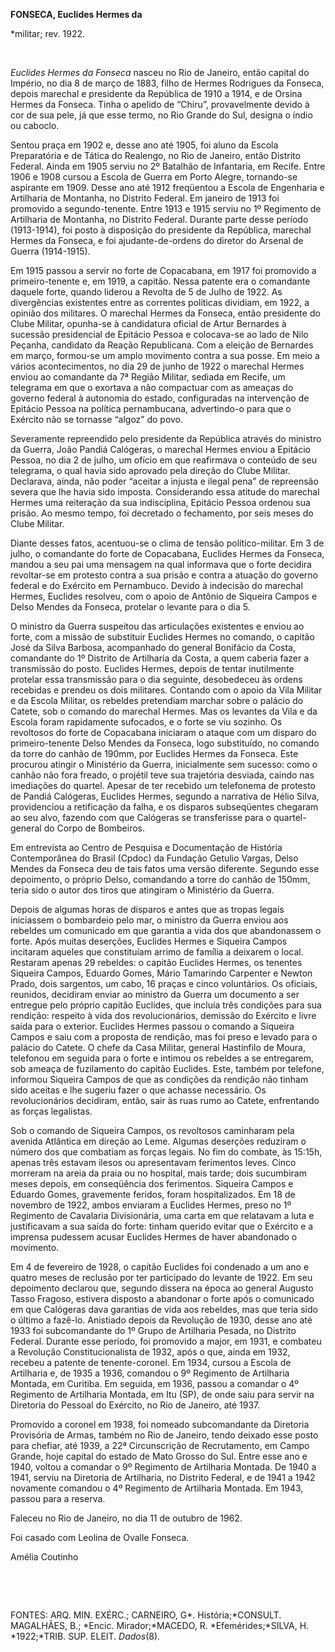 **FONSECA, Euclides Hermes da**

\*militar; rev. 1922.

 

*Euclides Hermes da Fonseca* nasceu no Rio de Janeiro, então capital do
Império, no dia 8 de março de 1883, filho de Hermes Rodrigues da
Fonseca, depois marechal e presidente da República de 1910 a 1914, e de
Orsina Hermes da Fonseca. Tinha o apelido de “Chiru”, provavelmente
devido à cor de sua pele, já que esse termo, no Rio Grande do Sul,
designa o índio ou caboclo.

Sentou praça em 1902 e, desse ano até 1905, foi aluno da Escola
Preparatória e de Tática do Realengo, no Rio de Janeiro, então Distrito
Federal. Ainda em 1905 serviu no 2º Batalhão de Infantaria, em Recife.
Entre 1906 e 1908 cursou a Escola de Guerra em Porto Alegre, tornando-se
aspirante em 1909. Desse ano até 1912 freqüentou a Escola de Engenharia
e Artilharia de Montanha, no Distrito Federal. Em janeiro de 1913 foi
promovido a segundo-tenente. Entre 1913 e 1915 serviu no 1º Regimento de
Artilharia de Montanha, no Distrito Federal. Durante parte desse período
(1913-1914), foi posto à disposição do presidente da República, marechal
Hermes da Fonseca, e foi ajudante-de-ordens do diretor do Arsenal de
Guerra (1914-1915).

Em 1915 passou a servir no forte de Copacabana, em 1917 foi promovido a
primeiro-tenente e, em 1919, a capitão. Nessa patente era o comandante
daquele forte, quando liderou a Revolta de 5 de Julho de 1922. As
divergências existentes entre as correntes políticas dividiam, em 1922,
a opinião dos militares. O marechal Hermes da Fonseca, então presidente
do Clube Militar, opunha-se à candidatura oficial de Artur Bernardes à
sucessão presidencial de Epitácio Pessoa e colocava-se ao lado de Nilo
Peçanha, candidato da Reação Republicana. Com a eleição de Bernardes em
março, formou-se um amplo movimento contra a sua posse. Em meio a vários
acontecimentos, no dia 29 de junho de 1922 o marechal Hermes enviou ao
comandante da 7ª Região Militar, sediada em Recife, um telegrama em que
o exortava a não compactuar com as ameaças do governo federal à
autonomia do estado, configuradas na intervenção de Epitácio Pessoa na
política pernambucana, advertindo-o para que o Exército não se tornasse
“algoz” do povo.

Severamente repreendido pelo presidente da República através do ministro
da Guerra, João Pandiá Calógeras, o marechal Hermes enviou a Epitácio
Pessoa, no dia 2 de julho, um ofício em que reafirmava o conteúdo de seu
telegrama, o qual havia sido aprovado pela direção do Clube Militar.
Declarava, ainda, não poder “aceitar a injusta e ilegal pena” de
repreensão severa que lhe havia sido imposta. Considerando essa atitude
do marechal Hermes uma reiteração da sua indisciplina, Epitácio Pessoa
ordenou sua prisão. Ao mesmo tempo, foi decretado o fechamento, por seis
meses do Clube Militar.

Diante desses fatos, acentuou-se o clima de tensão político-militar. Em
3 de julho, o comandante do forte de Copacabana, Euclides Hermes da
Fonseca, mandou a seu pai uma mensagem na qual informava que o forte
decidira revoltar-se em protesto contra a sua prisão e contra a atuação
do governo federal e do Exército em Pernambuco. Devido à indecisão do
marechal Hermes, Euclides resolveu, com o apoio de Antônio de Siqueira
Campos e Delso Mendes da Fonseca, protelar o levante para o dia 5.

O ministro da Guerra suspeitou das articulações existentes e enviou ao
forte, com a missão de substituir Euclides Hermes no comando, o capitão
José da Silva Barbosa, acompanhado do general Bonifácio da Costa,
comandante do 1º Distrito de Artilharia da Costa, a quem caberia fazer a
transmissão do posto. Euclides Hermes, depois de tentar inutilmente
protelar essa transmissão para o dia seguinte, desobedeceu às ordens
recebidas e prendeu os dois militares. Contando com o apoio da Vila
Militar e da Escola Militar, os rebeldes pretendiam marchar sobre o
palácio do Catete, sob o comando do marechal Hermes. Mas os levantes da
Vila e da Escola foram rapidamente sufocados, e o forte se viu sozinho.
Os revoltosos do forte de Copacabana iniciaram o ataque com um disparo
do primeiro-tenente Delso Mendes da Fonseca, logo substituído, no
comando da torre do canhão de 190mm, por Euclides Hermes da Fonseca.
Este procurou atingir o Ministério da Guerra, inicialmente sem sucesso:
como o canhão não fora freado, o projétil teve sua trajetória desviada,
caindo nas imediações do quartel. Apesar de ter recebido um telefonema
de protesto de Pandiá Calógeras, Euclides Hermes, segundo a narrativa de
Hélio Silva, providenciou a retificação da falha, e os disparos
subseqüentes chegaram ao seu alvo, fazendo com que Calógeras se
transferisse para o quartel-general do Corpo de Bombeiros.

Em entrevista ao Centro de Pesquisa e Documentação de História
Contemporânea do Brasil (Cpdoc) da Fundação Getulio Vargas, Delso Mendes
da Fonseca deu de tais fatos uma versão diferente. Segundo esse
depoimento, o próprio Delso, comandando a torre do canhão de 150mm,
teria sido o autor dos tiros que atingiram o Ministério da Guerra.

Depois de algumas horas de disparos e antes que as tropas legais
iniciassem o bombardeio pelo mar, o ministro da Guerra enviou aos
rebeldes um comunicado em que garantia a vida dos que abandonassem o
forte. Após muitas deserções, Euclides Hermes e Siqueira Campos
incitaram aqueles que constituíam arrimo de família a deixarem o local.
Restaram apenas 29 rebeldes: o capitão Euclides Hermes, os tenentes
Siqueira Campos, Eduardo Gomes, Mário Tamarindo Carpenter e Newton
Prado, dois sargentos, um cabo, 16 praças e cinco voluntários. Os
oficiais, reunidos, decidiram enviar ao ministro da Guerra um documento
a ser entregue pelo próprio capitão Euclides, que incluía três condições
para sua rendição: respeito à vida dos revolucionários, demissão do
Exército e livre saída para o exterior. Euclides Hermes passou o comando
a Siqueira Campos e saiu com a proposta de rendição, mas foi preso e
levado para o palácio do Catete. O chefe da Casa Militar, general
Hastínfilo de Moura, telefonou em seguida para o forte e intimou os
rebeldes a se entregarem, sob ameaça de fuzilamento do capitão Euclides.
Este, também por telefone, informou Siqueira Campos de que as condições
da rendição não tinham sido aceitas e lhe sugeriu fazer o que achasse
necessário. Os revolucionários decidiram, então, sair às ruas rumo ao
Catete, enfrentando as forças legalistas.

Sob o comando de Siqueira Campos, os revoltosos caminharam pela avenida
Atlântica em direção ao Leme. Algumas deserções reduziram o número dos
que combatiam as forças legais. No fim do combate, às 15:15h, apenas
três estavam ilesos ou apresentavam ferimentos leves. Cinco morreram na
areia da praia ou no hospital, mais tarde; dois sucumbiram meses depois,
em conseqüência dos ferimentos. Siqueira Campos e Eduardo Gomes,
gravemente feridos, foram hospitalizados. Em 18 de novembro de 1922,
ambos enviaram a Euclides Hermes, preso no 1º Regimento de Cavalaria
Divisionária, uma carta em que relatavam a luta e justificavam a sua
saída do forte: tinham querido evitar que o Exército e a imprensa
pudessem acusar Euclides Hermes de haver abandonado o movimento.

Em 4 de fevereiro de 1928, o capitão Euclides foi condenado a um ano e
quatro meses de reclusão por ter participado do levante de 1922. Em seu
depoimento declarou que, segundo dissera na época ao general Augusto
Tasso Fragoso, estivera disposto a abandonar o forte após o comunicado
em que Calógeras dava garantias de vida aos rebeldes, mas que teria sido
o último a fazê-lo. Anistiado depois da Revolução de 1930, desse ano até
1933 foi subcomandante do 1º Grupo de Artilharia Pesada, no Distrito
Federal. Durante esse período, foi promovido a major, em 1931, e
combateu a Revolução Constitucionalista de 1932, após o que, ainda em
1932, recebeu a patente de tenente-coronel. Em 1934, cursou a Escola de
Artilharia e, de 1935 a 1936, comandou o 9º Regimento de Artilharia
Montada, em Curitiba. Em seguida, em 1936, passou a comandar o 4º
Regimento de Artilharia Montada, em Itu (SP), de onde saiu para servir
na Diretoria do Pessoal do Exército, no Rio de Janeiro, até 1937.

Promovido a coronel em 1938, foi nomeado subcomandante da Diretoria
Provisória de Armas, também no Rio de Janeiro, tendo deixado esse posto
para chefiar, até 1939, a 22ª Circunscrição de Recrutamento, em Campo
Grande, hoje capital do estado de Mato Grosso do Sul. Entre esse ano e
1940, voltou a comandar o 9º Regimento de Artilharia Montada. De 1940 a
1941, serviu na Diretoria de Artilharia, no Distrito Federal, e de 1941
a 1942 novamente comandou o 4º Regimento de Artilharia Montada. Em 1943,
passou para a reserva.

Faleceu no Rio de Janeiro, no dia 11 de outubro de 1962.

Foi casado com Leolina de Ovalle Fonseca.

Amélia Coutinho

 

 

FONTES: ARQ. MIN. EXÉRC.; CARNEIRO, G*. História;*CONSULT. MAGALHÃES,
B.; *Encic. Mirador;*MACEDO, R. *Efemérides;*SILVA, H. *1922;*TRIB. SUP.
ELEIT. *Dados*(8).

 
